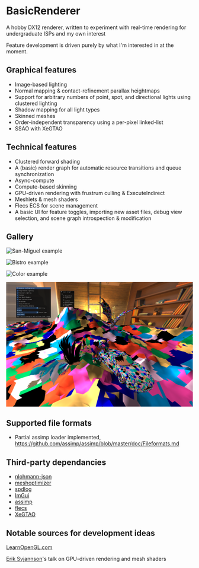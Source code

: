 
# BasicRenderer

A hobby DX12 renderer, written to experiment with real-time rendering for undergraduate ISPs and my own interest

Feature development is driven purely by what I'm interested in at the moment.




## Graphical features

- Image-based lighting
- Normal mapping & contact-refinement parallax heightmaps
- Support for arbitrary numbers of point, spot, and directional lights using clustered lighting
- Shadow mapping for all light types
- Skinned meshes
- Order-independent transparency using a per-pixel linked-list
- SSAO with XeGTAO

## Technical features

- Clustered forward shading
- A (basic) render graph for automatic resource transitions and queue synchronization
- Async-compute
- Compute-based skinning
- GPU-driven rendering with frustrum culling & ExecuteIndirect
- Meshlets & mesh shaders
- Flecs ECS for scene management
- A basic UI for feature toggles, importing new asset files, debug view selection, and scene graph introspection & modification

## Gallery
![San-Miguel example](images/SanMiguel.png)

![Bistro example](images/Bistro.png)

![Color example](images/color.png)

![Meshlets example](images/meshlets.png)

## Supported file formats
- Partial assimp loader implemented, https://github.com/assimp/assimp/blob/master/doc/Fileformats.md

## Third-party dependancies

- [nlohmann-json](https://github.com/nlohmann/json)
- [meshoptimizer](https://github.com/zeux/meshoptimizer)
- [spdlog](https://github.com/gabime/spdlog)
- [ImGui](https://github.com/ocornut/imgui)
- [assimp](https://github.com/assimp/assimp)
- [flecs](https://www.flecs.dev/flecs/)
- [XeGTAO](https://github.com/GameTechDev/XeGTAO)
  
## Notable sources for development ideas

[LearnOpenGL.com](https://learnopengl.com/)

[Erik Svjannson](https://www.youtube.com/watch?v=EtX7WnFhxtQ)'s talk on GPU-driven rendering and mesh shaders


